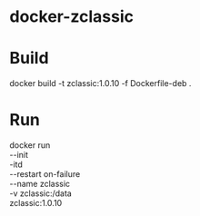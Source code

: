 # docker-zclassic

# Build
docker build -t zclassic:1.0.10 -f Dockerfile-deb .

# Run
docker run \
    --init \
    -itd \
    --restart on-failure \
    --name zclassic \
    -v zclassic:/data \
    zclassic:1.0.10

